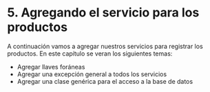 # 5. Agregando el servicio para los productos

A continuación vamos a agregar nuestros servicios para registrar los productos. En este capítulo se veran los siguientes temas:

* Agregar llaves foráneas
* Agregar una excepción general a todos los servicios
* Agregar una clase genérica para el acceso a la base de datos

